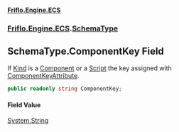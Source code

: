 #### [Friflo.Engine.ECS](index.md#'index')
### [Friflo.Engine.ECS](Friflo.Engine.ECS.md#'Friflo.Engine.ECS').[SchemaType](SchemaType.md#'Friflo.Engine.ECS.SchemaType')

## SchemaType.ComponentKey Field

If [Kind](SchemaType.Kind.md#'Friflo.Engine.ECS.SchemaType.Kind') is a [Component](SchemaTypeKind.md#Friflo.Engine.ECS.SchemaTypeKind.Component#'Friflo.Engine.ECS.SchemaTypeKind.Component') or a [Script](Script.md#'Friflo.Engine.ECS.Script')
the key assigned with [ComponentKeyAttribute](ComponentKeyAttribute.md#'Friflo.Engine.ECS.ComponentKeyAttribute').

```csharp
public readonly string ComponentKey;
```

#### Field Value
[System.String](https://docs.microsoft.com/en-us/dotnet/api/System.String#'System.String')